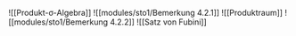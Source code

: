 ![[Produkt-σ-Algebra]]
![[modules/sto1/Bemerkung 4.2.1]]
![[Produktraum]]
![[modules/sto1/Bemerkung 4.2.2]]
![[Satz von Fubini]]